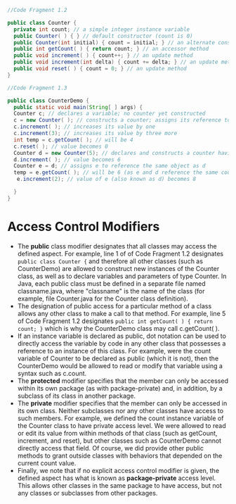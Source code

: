 ```Java
//Code Fragment 1.2

public class Counter {
  private int count; // a simple integer instance variable
  public Counter( ) { } // default constructor (count is 0)
  public Counter(int initial) { count = initial; } // an alternate constructor
  public int getCount( ) { return count; } // an accessor method
  public void increment( ) { count++; } // an update method
  public void increment(int delta) { count += delta; } // an update method
  public void reset( ) { count = 0; } // an update method
}
```
```Java
//Code Fragment 1.3

public class CounterDemo {
  public static void main(String[ ] args) {
  Counter c; // declares a variable; no counter yet constructed
  c = new Counter( ); // constructs a counter; assigns its reference to c
  c.increment( ); // increases its value by one
  c.increment(3); // increases its value by three more
  int temp = c.getCount( ); // will be 4
  c.reset( ); // value becomes 0
  Counter d = new Counter(5); // declares and constructs a counter having value 5
  d.increment( ); // value becomes 6
  Counter e = d; // assigns e to reference the same object as d
  temp = e.getCount( ); // will be 6 (as e and d reference the same counter)
   e.increment(2); // value of e (also known as d) becomes 8

  }
}
```

# Access Control Modifiers
* The __public__ class modifier designates that all classes may access the defined aspect. For example, line 1 of of Code Fragment 1.2 designates `public class Counter {` and therefore all other classes (such as CounterDemo) are allowed to construct new instances of the Counter class, as well as to declare variables and parameters of type Counter. In Java, each public class must be defined in a separate file named classname.java, where "classname" is the name of the class (for example, file Counter.java for the Counter class definition).
* The designation of public access for a particular method of a class allows any other class to make a call to that method. For example, line 5 of Code Fragment 1.2 designates `public int getCount( ) { return count; }` which is why the CounterDemo class may call c.getCount( ).
* If an instance variable is declared as public, dot notation can be used to directly access the variable by code in any other class that possesses a reference to an instance of this class. For example, were the count variable of Counter to be declared as public (which it is not), then the CounterDemo would be allowed to read or modify that variable using a syntax such as c.count.
* The __protected__ modifier specifies that the member can only be accessed within its own package (as with package-private) and, in addition, by a subclass of its class in another package.
* The __private__ modifier specifies that the member can only be accessed in its own class. Neither subclasses nor any other classes have access to such members. For example, we defined the count instance variable of the Counter class to have private access level. We were allowed to read or edit its value from within methods of that class (such as getCount, increment, and reset), but other classes such as CounterDemo cannot directly access that field. Of course, we did provide other public methods to grant outside classes with behaviors that depended on the current count value.
* Finally, we note that if no explicit access control modifier is given, the defined aspect has what is known as __package-private__ access level. This allows other classes in the same package to have access, but not any classes or subclasses from other packages.
